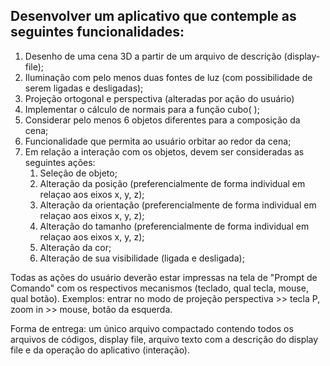 ## Desenvolver um aplicativo que contemple as seguintes funcionalidades:

1. Desenho de uma cena 3D a partir de um arquivo de descrição (display-file);
1. Iluminação com pelo menos duas fontes de luz (com possibilidade de serem ligadas e desligadas);
1. Projeção ortogonal e perspectiva (alteradas por ação do usuário)
1. Implementar o cálculo de normais para a função cubo( );
1. Considerar pelo menos 6 objetos diferentes para a composição da cena;
1. Funcionalidade que  permita ao usuário orbitar ao redor da cena;
1. Em relação a interação com os objetos, devem ser consideradas as seguintes ações: 
    1. Seleção de objeto;
    1. Alteração da posição  (preferencialmente de forma individual em relaçao aos eixos x, y, z);
    1. Alteração da orientação  (preferencialmente de forma individual em relaçao aos eixos x, y, z);
    1. Alteração do tamanho (preferencialmente de forma individual em relaçao aos eixos x, y, z);
    1. Alteração da cor;
    1. Alteração de sua visibilidade (ligada e desligada);

Todas as ações do usuário deverão estar impressas na tela de "Prompt de Comando" com os respectivos mecanismos (teclado, qual tecla, mouse, qual botão). Exemplos: entrar no modo de projeção perspectiva >> tecla P, zoom in >> mouse, botão da esquerda.

Forma de entrega: um único arquivo compactado contendo todos os arquivos de códigos, display file, arquivo texto com a descrição do display file e da operação do aplicativo (interação).
